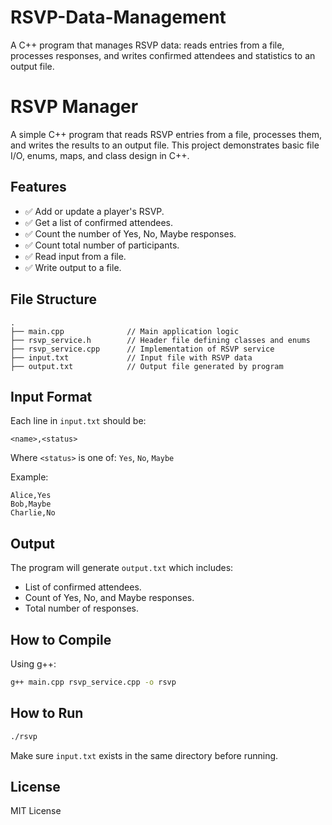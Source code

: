 # RSVP-Data-Management
A C++ program that manages RSVP data: reads entries from a file, processes responses, and writes confirmed attendees and statistics to an output file.
# RSVP Manager

A simple C++ program that reads RSVP entries from a file, processes them, and writes the results to an output file.
This project demonstrates basic file I/O, enums, maps, and class design in C++.

## Features
- ✅ Add or update a player's RSVP.
- ✅ Get a list of confirmed attendees.
- ✅ Count the number of Yes, No, Maybe responses.
- ✅ Count total number of participants.
- ✅ Read input from a file.
- ✅ Write output to a file.

## File Structure
```
.
├── main.cpp              // Main application logic
├── rsvp_service.h        // Header file defining classes and enums
├── rsvp_service.cpp      // Implementation of RSVP service
├── input.txt             // Input file with RSVP data
├── output.txt            // Output file generated by program
```

## Input Format
Each line in `input.txt` should be:
```
<name>,<status>
```
Where `<status>` is one of: `Yes`, `No`, `Maybe`

Example:
```
Alice,Yes
Bob,Maybe
Charlie,No
```

## Output
The program will generate `output.txt` which includes:
- List of confirmed attendees.
- Count of Yes, No, and Maybe responses.
- Total number of responses.

## How to Compile
Using g++:
```bash
g++ main.cpp rsvp_service.cpp -o rsvp
```

## How to Run
```bash
./rsvp
```

Make sure `input.txt` exists in the same directory before running.

## License
MIT License

